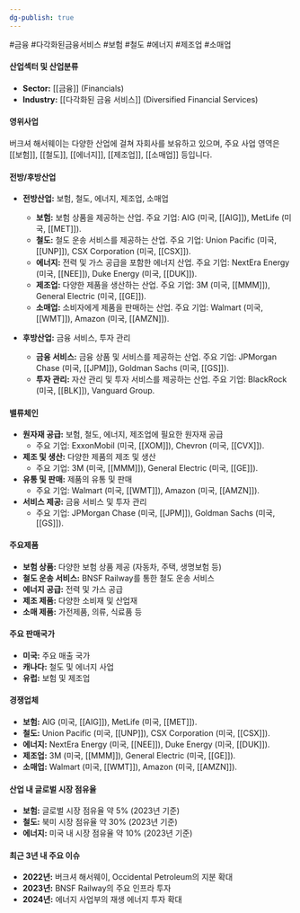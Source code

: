 ```yaml
---
dg-publish: true
---
```

#금융 #다각화된금융서비스 #보험 #철도 #에너지 #제조업 #소매업 

#### 산업섹터 및 산업분류

- **Sector:** [[금융]] (Financials)
- **Industry:** [[다각화된 금융 서비스]] (Diversified Financial Services)

#### 영위사업

버크셔 해서웨이는 다양한 산업에 걸쳐 자회사를 보유하고 있으며, 주요 사업 영역은 [[보험]], [[철도]], [[에너지]], [[제조업]], [[소매업]] 등입니다.

#### 전방/후방산업

- **전방산업:** 보험, 철도, 에너지, 제조업, 소매업
    
    - **보험:** 보험 상품을 제공하는 산업. 주요 기업: AIG (미국, [[AIG]]), MetLife (미국, [[MET]]).
    - **철도:** 철도 운송 서비스를 제공하는 산업. 주요 기업: Union Pacific (미국, [[UNP]]), CSX Corporation (미국, [[CSX]]).
    - **에너지:** 전력 및 가스 공급을 포함한 에너지 산업. 주요 기업: NextEra Energy (미국, [[NEE]]), Duke Energy (미국, [[DUK]]).
    - **제조업:** 다양한 제품을 생산하는 산업. 주요 기업: 3M (미국, [[MMM]]), General Electric (미국, [[GE]]).
    - **소매업:** 소비자에게 제품을 판매하는 산업. 주요 기업: Walmart (미국, [[WMT]]), Amazon (미국, [[AMZN]]).
- **후방산업:** 금융 서비스, 투자 관리
    
    - **금융 서비스:** 금융 상품 및 서비스를 제공하는 산업. 주요 기업: JPMorgan Chase (미국, [[JPM]]), Goldman Sachs (미국, [[GS]]).
    - **투자 관리:** 자산 관리 및 투자 서비스를 제공하는 산업. 주요 기업: BlackRock (미국, [[BLK]]), Vanguard Group.

#### 밸류체인

- **원자재 공급:** 보험, 철도, 에너지, 제조업에 필요한 원자재 공급
    - 주요 기업: ExxonMobil (미국, [[XOM]]), Chevron (미국, [[CVX]]).
- **제조 및 생산:** 다양한 제품의 제조 및 생산
    - 주요 기업: 3M (미국, [[MMM]]), General Electric (미국, [[GE]]).
- **유통 및 판매:** 제품의 유통 및 판매
    - 주요 기업: Walmart (미국, [[WMT]]), Amazon (미국, [[AMZN]]).
- **서비스 제공:** 금융 서비스 및 투자 관리
    - 주요 기업: JPMorgan Chase (미국, [[JPM]]), Goldman Sachs (미국, [[GS]]).

#### 주요제품

- **보험 상품:** 다양한 보험 상품 제공 (자동차, 주택, 생명보험 등)
- **철도 운송 서비스:** BNSF Railway를 통한 철도 운송 서비스
- **에너지 공급:** 전력 및 가스 공급
- **제조 제품:** 다양한 소비재 및 산업재
- **소매 제품:** 가전제품, 의류, 식료품 등

#### 주요 판매국가

- **미국:** 주요 매출 국가
- **캐나다:** 철도 및 에너지 사업
- **유럽:** 보험 및 제조업

#### 경쟁업체

- **보험:** AIG (미국, [[AIG]]), MetLife (미국, [[MET]]).
- **철도:** Union Pacific (미국, [[UNP]]), CSX Corporation (미국, [[CSX]]).
- **에너지:** NextEra Energy (미국, [[NEE]]), Duke Energy (미국, [[DUK]]).
- **제조업:** 3M (미국, [[MMM]]), General Electric (미국, [[GE]]).
- **소매업:** Walmart (미국, [[WMT]]), Amazon (미국, [[AMZN]]).

#### 산업 내 글로벌 시장 점유율

- **보험:** 글로벌 시장 점유율 약 5% (2023년 기준)
- **철도:** 북미 시장 점유율 약 30% (2023년 기준)
- **에너지:** 미국 내 시장 점유율 약 10% (2023년 기준)

#### 최근 3년 내 주요 이슈

- **2022년:** 버크셔 해서웨이, Occidental Petroleum의 지분 확대
- **2023년:** BNSF Railway의 주요 인프라 투자
- **2024년:** 에너지 사업부의 재생 에너지 투자 확대